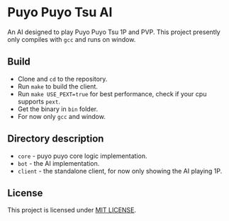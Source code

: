 # Puyo Puyo Tsu AI
An AI designed to play Puyo Puyo Tsu 1P and PVP. This project presently only compiles with `gcc` and runs on window.

## Build
- Clone and `cd` to the repository.
- Run `make` to build the client.
- Run `make USE_PEXT=true` for best performance, check if your cpu supports `pext`.
- Get the binary in `bin` folder.
- For now only `gcc` and window.

## Directory description
- `core` - puyo puyo core logic implementation.
- `bot` - the AI implementation.
- `client` - the standalone client, for now only showing the AI playing 1P.

## License
This project is licensed under [MIT LICENSE](LICENSE).
